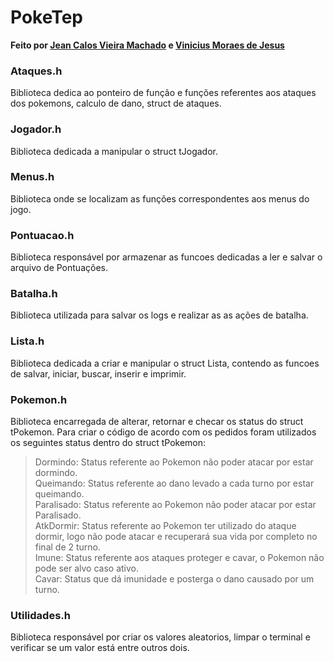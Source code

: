 # PokeTep

**Feito por [Jean Calos Vieira Machado](https://github.com/caje-vi) e [Vinicius Moraes de Jesus](https://github.com/ViniciusMdJ)**


### Ataques.h
Biblioteca dedica ao ponteiro de função e funções referentes aos ataques dos pokemons, calculo de dano, struct de ataques.

### Jogador.h
Biblioteca dedicada a manipular o struct tJogador.

### Menus.h
Biblioteca onde se localizam as funções correspondentes aos menus do jogo.
    
### Pontuacao.h
Biblioteca responsável por armazenar as funcoes dedicadas a ler e salvar o arquivo de Pontuações.

### Batalha.h
Biblioteca utilizada para salvar os logs e realizar as as ações de batalha.
    
### Lista.h
Biblioteca dedicada a criar e manipular o struct Lista, contendo as funcoes de salvar, iniciar, buscar, inserir e imprimir.

### Pokemon.h
Biblioteca encarregada de alterar, retornar e checar os status do struct tPokemon.
Para criar o código de acordo com os pedidos foram utilizados os seguintes status dentro do struct tPokemon:    

> Dormindo: Status referente ao Pokemon não poder atacar por estar dormindo.  
> Queimando: Status referente ao dano levado a cada turno por estar queimando.    
> Paralisado: Status referente ao Pokemon não poder atacar por estar Paralisado.  
> AtkDormir: Status referente ao Pokemon ter utilizado do ataque dormir, logo não pode atacar e recuperará sua vida por completo no final de 2 turno.   
> Imune: Status referente aos ataques proteger e cavar, o Pokemon não pode ser alvo caso ativo.   
> Cavar: Status que dá imunidade e posterga o dano causado por um turno.  

### Utilidades.h
Biblioteca responsável por criar os valores aleatorios, limpar o terminal e verificar se um valor está entre outros dois.
